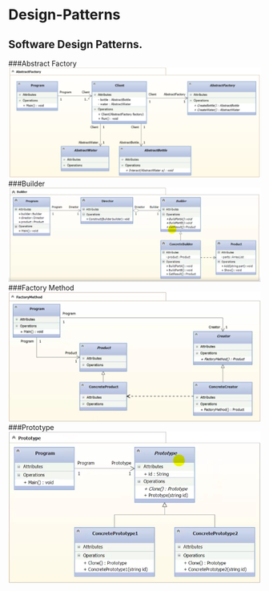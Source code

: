 # Design-Patterns
Software Design Patterns.
---
###Abstract Factory
![alt text](AbstractFactory/abstractFactory.PNG)
###Builder
![alt text](Builder/Builder.PNG)
###Factory Method
![alt text](FactoryMethod/FactoryMethod.PNG)
###Prototype
![alt text](Prototype/Prototype.PNG)
